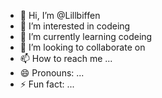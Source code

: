 - 👋 Hi, I’m @Lillbiffen 
- 👀 I’m interested in codeing 
- 🌱 I’m currently learning codeing
- 💞️ I’m looking to collaborate on 
- 📫 How to reach me ...
- 😄 Pronouns: ...
- ⚡ Fun fact: ...

<!---
Lillbiffen/Lillbiffen is a ✨ special ✨ repository because its `README.md` (this file) appears on your GitHub profile.
You can click the Preview link to take a look at your changes.
--->
